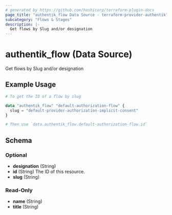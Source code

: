 ```yaml
---
# generated by https://github.com/hashicorp/terraform-plugin-docs
page_title: "authentik_flow Data Source - terraform-provider-authentik"
subcategory: "Flows & Stages"
description: |-
  Get flows by Slug and/or designation
---
```


# authentik_flow (Data Source)

Get flows by Slug and/or designation

## Example Usage

```terraform
# To get the ID of a flow by slug

data "authentik_flow" "default-authorization-flow" {
  slug = "default-provider-authorization-implicit-consent"
}

# Then use `data.authentik_flow.default-authorization-flow.id`
```

<!-- schema generated by tfplugindocs -->
## Schema

### Optional

- **designation** (String)
- **id** (String) The ID of this resource.
- **slug** (String)

### Read-Only

- **name** (String)
- **title** (String)


